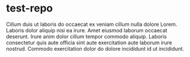 # test-repo



Cillum duis ut laboris do occaecat ex veniam cillum nulla dolore Lorem. Laboris dolor aliquip nisi ea irure. Amet eiusmod laborum occaecat deserunt. Irure anim dolor cillum tempor commodo aliquip. Laboris consectetur quis aute officia sint aute exercitation aute laborum irure nostrud. Commodo exercitation dolor do dolore incididunt id ut incididunt.